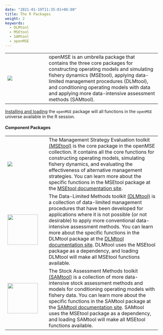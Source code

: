 ```yaml
---
date: "2021-01-19T11:35:01+06:00"
title: The R Packages
weight: 2
keywords:
  - DLMtool
  - MSEtool
  - SAMtool
  - openMSE
---
```


<table>
 <tr>
    <td width="120"> <a href="#openMSE"> <img src="/images/OpenMSE.png" > </a></td>
    <td> openMSE is an umbrella package that contains the three core packages for constructing operating models and simulating fishery dynamics (MSEtool), applying data-limited management procedures (DLMtool), and conditioning operating models with data and applying more data-intensive assessment methods (SAMtool).
    </td>
 </tr>
</table>

<a href="/welcome-about-openmse/prerequisites/#installing-the-packages">Installing and loading</a> the `openMSE` package will all functions in the `openMSE` universe available in the R session.



#### Component Packages

<table>
 <tr>
    <td width="120"> <a href="https://msetool.openMSE.com"> <img src="/images/MSEtool.png" > </a></td>
    <td> The Management Strategy Evaluation toolkit
    <a href="https://msetool.openMSE.com">(MSEtool)</a> is the core package in the openMSE collection. It contains all the core functions for constructing operating models, simulating fishery dynamics, and evaluating the effectiveness of alternative management strategies. You can learn more about the specific functions in the MSEtool package at the <a href="https://msetool.openMSE.com">MSEtool documentation site</a>.
    </td>
 </tr>
 <tr>
    <td> <a href="https://dlmtool.openMSE.com/"> <img src="/images/DLMtool.png" width="100"> </a></td>
    <td> The Data-Limited Methods toolkit 
    <a href="https://dlmtool.openMSE.com">(DLMtool)</a> is a collection of data-limited management procedures that have been developed for applications where it is not possible (or not desirable) to apply more conventional data-intensive assessment methods. You can learn more about the specific functions in the DLMtool package at the <a href="https://dlmtool.openMSE.com/">DLMtool documentation site</a>. DLMtool uses the MSEtool package as a dependency, and loading DLMtool will make all MSEtool functions available.
    </td>
 </tr>
 <tr>
    <td> <a href="https://samtool.openMSE.com"> <img src="/images/SAMtool.png" width="100"> </a></td>
    <td> The Stock Assessment Methods toolkit 
    <a href="https://samtool.openMSE.com">(SAMtool)</a> is a collection of more data-intensive stock assessment methods and models for conditioning operating models with fishery data. You can learn more about the specific functions in the SAMtool package at the <a href="https://samtool.openMSE.com">SAMtool documentation site</a>. SAMtool uses the MSEtool package as a dependency, and loading SAMtool will make all MSEtool functions available.
    </td>
 </tr>
</table>








<!--
<script>
$(document).ready(function(){
    $('img[usemap]').rwdImageMaps();
});
</script>

<div>
<img src="/images/PackageStructure.png" alt="" usemap="#Map" width="300" height="300" />
<map name="Map" id="Map">
    <area alt="" title="openMSE" href="#openMSE" shape="rect" coords="75,0,225,100" />
    <area alt="" title="DLMtool" href="#DLMtool" shape="rect" coords="0,100,138,200" />
    <area alt="" title="SAMtool" href="#SAMtool" shape="rect" coords="162,100,300,200" />
    <area alt="" title="MSEtool" href="#MSEtool" shape="rect" coords="75,200,225,300" />

</map>
</div>

--!>

